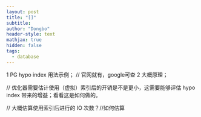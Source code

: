 ```yaml
---
layout: post
title: "[]"
subtitle: 
author: "Dongbo"
header-style: text
mathjax: true
hidden: false
tags:
  - database
---
```


1 PG hypo index 用法示例； // 官网就有，google可查
2 大概原理；

// 优化器需要估计使用（虚拟）索引后的开销是不是更小，这需要能够评估 hypo index 带来的增益；看看这是如何做的。

// 大概估算使用索引后进行的 IO 次数？//如何估算
